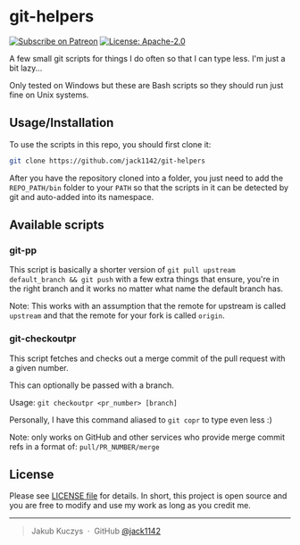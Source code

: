 # git-helpers

[![Subscribe on Patreon](https://img.shields.io/badge/Support%20me%20on-Patreon-orange.svg?logo=patreon)](https://www.patreon.com/Jackenmen)
[![License: Apache-2.0](https://img.shields.io/badge/License-Apache--2.0-blue.svg)](https://opensource.org/licenses/Apache-2.0)

A few small git scripts for things I do often so that I can type less.
I'm just a bit lazy...

Only tested on Windows but these are Bash scripts
so they should run just fine on Unix systems.

## Usage/Installation

To use the scripts in this repo, you should first clone it:

```sh
git clone https://github.com/jack1142/git-helpers
```

After you have the repository cloned into a folder, you just need to
add the `REPO_PATH/bin` folder to your `PATH` so that the scripts in it
can be detected by git and auto-added into its namespace.

## Available scripts

### git-pp

This script is basically a shorter version of
`git pull upstream default_branch && git push`
with a few extra things that ensure, you're in the right branch
and it works no matter what name the default branch has.

Note: This works with an assumption that the remote for upstream is called `upstream`
and that the remote for your fork is called `origin`.

### git-checkoutpr

This script fetches and checks out a merge commit of the pull request
with a given number.

This can optionally be passed with a branch.

Usage: `git checkoutpr <pr_number> [branch]`

Personally, I have this command aliased to `git copr` to type even less :)

Note: only works on GitHub and other services who provide merge commit refs
in a format of: `pull/PR_NUMBER/merge`

## License

Please see [LICENSE file](LICENSE) for details.
In short, this project is open source and you are free to modify
and use my work as long as you credit me.

---

> Jakub Kuczys &nbsp;&middot;&nbsp;
> GitHub [@jack1142](https://github.com/jack1142)

